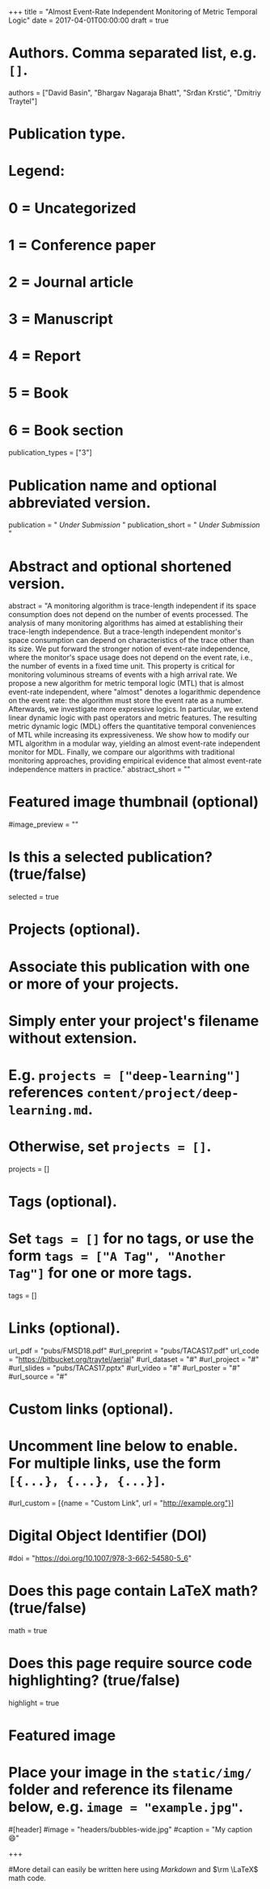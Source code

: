 +++
title = "Almost Event-Rate Independent Monitoring of Metric Temporal Logic"
date = 2017-04-01T00:00:00
draft = true

# Authors. Comma separated list, e.g. `[]`.
authors = ["David Basin", "Bhargav Nagaraja Bhatt", "Sr&#273;an Krsti&#263;", "Dmitriy Traytel"]

# Publication type.
# Legend:
# 0 = Uncategorized
# 1 = Conference paper
# 2 = Journal article
# 3 = Manuscript
# 4 = Report
# 5 = Book
# 6 = Book section
publication_types = ["3"]

# Publication name and optional abbreviated version.
publication = " *Under Submission* "
publication_short = " *Under Submission* "

# Abstract and optional shortened version.
abstract = "A monitoring algorithm is trace-length independent if its space consumption does not depend on the number of events processed. The analysis of many monitoring algorithms has aimed at establishing their trace-length independence. But a trace-length independent monitor's space consumption can depend on characteristics of the trace other than its size. We put forward the stronger notion of event-rate independence, where the monitor's space usage does not depend on the event rate, i.e., the number of events in a fixed time unit. This property is critical for monitoring voluminous streams of events with a high arrival rate. We propose a new algorithm for metric temporal logic (MTL) that is almost event-rate independent, where "almost" denotes a logarithmic dependence on the event rate: the algorithm must store the event rate as a number. Afterwards, we investigate more expressive logics. In particular, we extend linear dynamic logic with past operators and metric features. The resulting metric dynamic logic (MDL) offers the quantitative temporal conveniences of MTL while increasing its expressiveness. We show how to modify our MTL algorithm in a modular way, yielding an almost event-rate independent monitor for MDL. Finally, we compare our algorithms with traditional monitoring approaches, providing empirical evidence that almost event-rate independence matters in practice."
abstract_short = ""

# Featured image thumbnail (optional)
#image_preview = ""

# Is this a selected publication? (true/false)
selected = true

# Projects (optional).
#   Associate this publication with one or more of your projects.
#   Simply enter your project's filename without extension.
#   E.g. `projects = ["deep-learning"]` references `content/project/deep-learning.md`.
#   Otherwise, set `projects = []`.
projects = []

# Tags (optional).
#   Set `tags = []` for no tags, or use the form `tags = ["A Tag", "Another Tag"]` for one or more tags.
tags = []

# Links (optional).
url_pdf = "pubs/FMSD18.pdf"
#url_preprint = "pubs/TACAS17.pdf"
url_code = "https://bitbucket.org/traytel/aerial"
#url_dataset = "#"
#url_project = "#"
#url_slides = "pubs/TACAS17.pptx"
#url_video = "#"
#url_poster = "#"
#url_source = "#"

# Custom links (optional).
#   Uncomment line below to enable. For multiple links, use the form `[{...}, {...}, {...}]`.
#url_custom = [{name = "Custom Link", url = "http://example.org"}]

# Digital Object Identifier (DOI)
#doi = "https://doi.org/10.1007/978-3-662-54580-5_6"

# Does this page contain LaTeX math? (true/false)
math = true

# Does this page require source code highlighting? (true/false)
highlight = true

# Featured image
# Place your image in the `static/img/` folder and reference its filename below, e.g. `image = "example.jpg"`.
#[header]
#image = "headers/bubbles-wide.jpg"
#caption = "My caption :smile:"

+++

#More detail can easily be written here using *Markdown* and $\rm \LaTeX$ math code.
